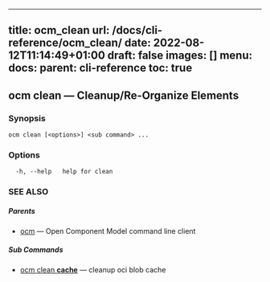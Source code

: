 
---
title: ocm_clean
url: /docs/cli-reference/ocm_clean/
date: 2022-08-12T11:14:49+01:00
draft: false
images: []
menu:
  docs:
    parent: cli-reference
toc: true
---
## ocm clean &mdash; Cleanup/Re-Organize Elements

### Synopsis

```
ocm clean [<options>] <sub command> ...
```

### Options

```
  -h, --help   help for clean
```

### SEE ALSO

##### Parents

* [ocm](ocm.md)	 &mdash; Open Component Model command line client


##### Sub Commands

* [ocm clean <b>cache</b>](ocm_clean_cache.md)	 &mdash; cleanup oci blob cache

